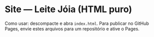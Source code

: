 # Site — Leite Jóia (HTML puro)

Como usar: descompacte e abra `index.html`. Para publicar no GitHub Pages, envie estes arquivos para um repositório e ative o Pages.
